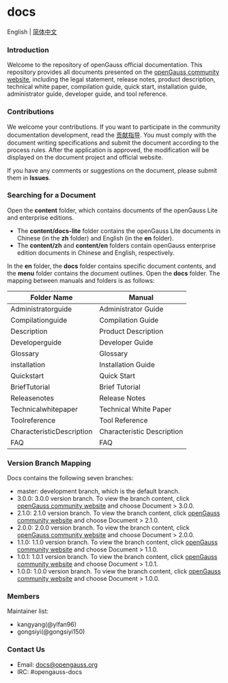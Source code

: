 # docs

English | [简体中文](./README.md)

### Introduction

Welcome to the repository of openGauss official documentation. This repository provides all documents presented on the [openGauss community website](https://opengauss.org/en/), including the legal statement, release notes, product description, technical white paper, compilation guide, quick start, installation guide, administrator guide, developer guide, and tool reference.

### Contributions

We welcome your contributions. If you want to participate in the community documentation development, read the [贡献指导](contribute/贡献指导). You must comply with the document writing specifications and submit the document according to the process rules. After the application is approved, the modification will be displayed on the document project and official website.

If you have any comments or suggestions on the document, please submit them in **Issues**.

### Searching for a Document

Open the **content** folder, which contains documents of the openGauss Lite and enterprise editions.

- The **content/docs-lite** folder contains the openGauss Lite documents in Chinese (in the **zh** folder) and English (in the **en** folder).
- The **content/zh** and **content/en** folders contain openGauss enterprise edition documents in Chinese and English, respectively.

In the **en** folder, the **docs** folder contains specific document contents, and the **menu** folder contains the document outlines.
Open the **docs** folder. The mapping between manuals and folders is as follows:

| Folder Name              | Manual                    |
| -------------------------| --------------------------|
| Administratorguide       | Administrator Guide       |
| Compilationguide         | Compilation Guide         |
| Description              | Product Description       |
| Developerguide           | Developer Guide           |
| Glossary                 | Glossary                  |
| installation             | Installation Guide        |
| Quickstart               | Quick Start               |
| BriefTutorial | Brief Tutorial |
| Releasenotes             | Release Notes             |
| Technicalwhitepaper      | Technical White Paper     |
| Toolreference            | Tool Reference            |
| CharacteristicDescription| Characteristic Description|
| FAQ                      | FAQ|

### Version Branch Mapping

Docs contains the following seven branches:

- master: development branch, which is the default branch.
- 3.0.0: 3.0.0 version branch. To view the branch content, click [openGauss community website](https://opengauss.org/en/) and choose Document > 3.0.0.
- 2.1.0: 2.1.0 version branch. To view the branch content, click [openGauss community website](https://opengauss.org/en/) and choose Document > 2.1.0.
- 2.0.0: 2.0.0 version branch. To view the branch content, click [openGauss community website](https://opengauss.org/en/) and choose Document > 2.0.0.
- 1.1.0: 1.1.0 version branch. To view the branch content, click [openGauss community website](https://opengauss.org/en/) and choose Document > 1.1.0.
- 1.0.1: 1.0.1 version branch. To view the branch content, click [openGauss community website](https://opengauss.org/en/) and choose Document > 1.0.1.
- 1.0.0: 1.0.0 version branch. To view the branch content, click [openGauss community website](https://opengauss.org/en/) and choose Document > 1.0.0.

### Members

Maintainer list:

- kangyang(@ylfan96)
- gongsiyi(@gongsiyi150)

### Contact Us

- Email: [docs@opengauss.org](https://mailweb.opengauss.org/postorius/lists/docs.opengauss.org/)
- IRC: #opengauss-docs